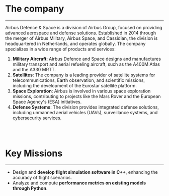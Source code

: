 # The company
---

Airbus Defence & Space is a division of Airbus Group, focused on providing advanced aerospace and defense solutions. Established in 2014 through the merger of Airbus Military, Airbus Space, and Cassidian, the division is headquartered in Netherlands, and operates globally. The company specializes in a wide range of products and services:

1. **Military Aircraft**: Airbus Defence and Space designs and manufactures military transport and aerial refueling aircraft, such as the A400M Atlas and the A330 MRTT.
2. **Satellites**: The company is a leading provider of satellite systems for telecommunications, Earth observation, and scientific missions, including the development of the Eurostar satellite platform.
3. **Space Exploration**: Airbus is involved in various space exploration missions, contributing to projects like the Mars Rover and the European Space Agency's (ESA) initiatives.
4. **Defense Systems**: The division provides integrated defense solutions, including unmanned aerial vehicles (UAVs), surveillance systems, and cybersecurity services.

<br><br>

# Key Missions
---

- Design and **develop flight simulation software in C++**, enhancing the accuracy of flight scenarios.
- Analyze and compute **performance metrics on existing models through Python**.
